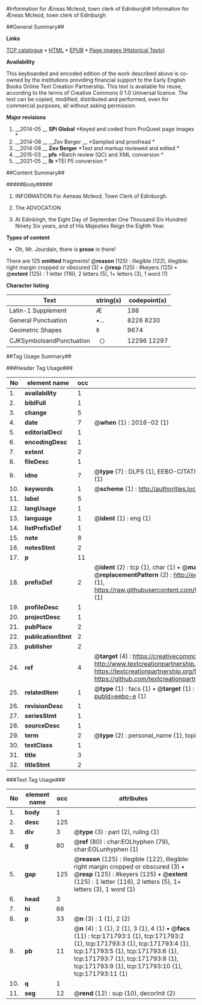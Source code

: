 #Information for Æneas Mcleod, town clerk of Edinburgh#
Information for Æneas Mcleod, town clerk of Edinburgh

##General Summary##

**Links**

[TCP catalogue](http://www.ota.ox.ac.uk/tcp/)  • 
[HTML](http://tei.it.ox.ac.uk/tcp/Texts-HTML/free/A87/A87258.html)  • 
[EPUB](http://tei.it.ox.ac.uk/tcp/Texts-EPUB/free/A87/A87258.epub) • 
[Page images (Historical Texts)](https://historicaltexts.jisc.ac.uk/eebo-45504477e)

**Availability**

This keyboarded and encoded edition of the work described above is co-owned by the
    institutions providing financial support to the Early English Books Online Text Creation
    Partnership. This text is available for reuse, according to the terms of  Creative Commons 0 1.0 Universal
    licence. The text can be copied, modified, distributed and performed, even for commercial
    purposes, all without asking permission.

**Major revisions**

1. __2014-05 __ __SPi Global__ *Keyed and coded from ProQuest page images *
1. __2014-08 __ __Zev Berger __ *Sampled and proofread *
1. __2014-08 __ __Zev Berger__ *Text and markup reviewed and edited *
1. __2015-03 __ __pfs__ *Batch review (QC) and XML conversion *
1. __2021-05 __ __lb__ *TEI P5 conversion *

##Content Summary##

#####Body#####

1. INFORMATION For Aeneas Mcleod, Town Clerk of Edinburgh.

1. The ADVOCATION

1. At Edinbirgh, the Eight Day of September One Thousand Six Hundred Ninety Six years, and of His Majesties Reign the Eighth Year.

**Types of content**

  * Oh, Mr. Jourdain, there is **prose** in there!

There are 125 **omitted** fragments! 
 @__reason__ (125) : illegible (122), illegible: right margin cropped or obscured (3)  •  @__resp__ (125) : #keyers (125)  •  @__extent__ (125) : 1 letter (116), 2 letters (5), 1+ letters (3), 1 word (1)

**Character listing**


|Text|string(s)|codepoint(s)|
|---|---|---|
|Latin-1 Supplement|Æ|198|
|General Punctuation|•…|8226 8230|
|Geometric Shapes|◊|9674|
|CJKSymbolsandPunctuation|〈〉|12296 12297|

##Tag Usage Summary##

###Header Tag Usage###

|No|element name|occ|attributes|
|---|---|---|---|
|1.|__availability__|1||
|2.|__biblFull__|1||
|3.|__change__|5||
|4.|__date__|7| @__when__ (1) : 2016-02 (1)|
|5.|__editorialDecl__|1||
|6.|__encodingDesc__|1||
|7.|__extent__|2||
|8.|__fileDesc__|1||
|9.|__idno__|7| @__type__ (7) : DLPS (1), EEBO-CITATION (1), VID (1), EEBO-PROQUEST (1), STC (2), OCLC (1)|
|10.|__keywords__|1| @__scheme__ (1) : http://authorities.loc.gov/ (1)|
|11.|__label__|5||
|12.|__langUsage__|1||
|13.|__language__|1| @__ident__ (1) : eng (1)|
|14.|__listPrefixDef__|1||
|15.|__note__|8||
|16.|__notesStmt__|2||
|17.|__p__|11||
|18.|__prefixDef__|2| @__ident__ (2) : tcp (1), char (1)  •  @__matchPattern__ (2) : ([0-9\-]+):([0-9IVX]+) (1), (.+) (1)  •  @__replacementPattern__ (2) : http://eebo.chadwyck.com/downloadtiff?vid=$1&page=$2 (1), https://raw.githubusercontent.com/textcreationpartnership/Texts/master/tcpchars.xml#$1 (1)|
|19.|__profileDesc__|1||
|20.|__projectDesc__|1||
|21.|__pubPlace__|2||
|22.|__publicationStmt__|2||
|23.|__publisher__|2||
|24.|__ref__|4| @__target__ (4) : https://creativecommons.org/publicdomain/zero/1.0/ (1), http://www.textcreationpartnership.org/docs/. (1), https://textcreationpartnership.org/faq/#faq05 (1), https://github.com/textcreationpartnership (1)|
|25.|__relatedItem__|1| @__type__ (1) : facs (1)  •  @__target__ (1) : https://data.historicaltexts.jisc.ac.uk/view?pubId=eebo-e (1)|
|26.|__revisionDesc__|1||
|27.|__seriesStmt__|1||
|28.|__sourceDesc__|1||
|29.|__term__|2| @__type__ (2) : personal_name (1), topical_term (1)|
|30.|__textClass__|1||
|31.|__title__|3||
|32.|__titleStmt__|2||


###Text Tag Usage###

|No|element name|occ|attributes|
|---|---|---|---|
|1.|__body__|1||
|2.|__desc__|125||
|3.|__div__|3| @__type__ (3) : part (2), ruling (1)|
|4.|__g__|80| @__ref__ (80) : char:EOLhyphen (79), char:EOLunhyphen (1)|
|5.|__gap__|125| @__reason__ (125) : illegible (122), illegible: right margin cropped or obscured (3)  •  @__resp__ (125) : #keyers (125)  •  @__extent__ (125) : 1 letter (116), 2 letters (5), 1+ letters (3), 1 word (1)|
|6.|__head__|3||
|7.|__hi__|66||
|8.|__p__|33| @__n__ (3) : 1 (1), 2 (2)|
|9.|__pb__|11| @__n__ (4) : 1 (1), 2 (1), 3 (1), 4 (1)  •  @__facs__ (11) : tcp:171793:1 (1), tcp:171793:2 (1), tcp:171793:3 (1), tcp:171793:4 (1), tcp:171793:5 (1), tcp:171793:6 (1), tcp:171793:7 (1), tcp:171793:8 (1), tcp:171793:9 (1), tcp:171793:10 (1), tcp:171793:11 (1)|
|10.|__q__|1||
|11.|__seg__|12| @__rend__ (12) : sup (10), decorInit (2)|
